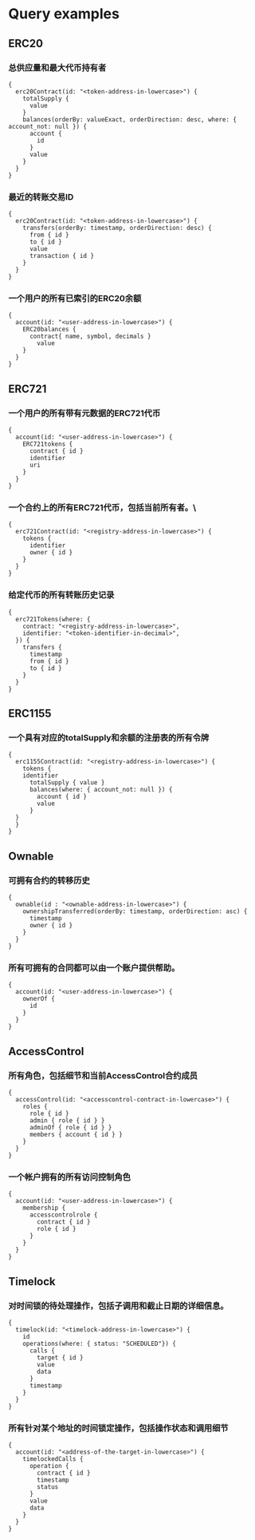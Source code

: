 # Query examples

## ERC20

### 总供应量和最大代币持有者
```
{
  erc20Contract(id: "<token-address-in-lowercase>") {
    totalSupply {
      value
    }
    balances(orderBy: valueExact, orderDirection: desc, where: { account_not: null }) {
      account {
        id
      }
      value
    }
  }
}
```

### 最近的转账交易ID
```
{
  erc20Contract(id: "<token-address-in-lowercase>") {
    transfers(orderBy: timestamp, orderDirection: desc) {
      from { id }
      to { id }
      value
      transaction { id }
    }
  }
}
```

### 一个用户的所有已索引的ERC20余额
```
{
  account(id: "<user-address-in-lowercase>") {
    ERC20balances {
      contract{ name, symbol, decimals }
    	value
    }
  }
}
```

## ERC721

### 一个用户的所有带有元数据的ERC721代币
```
{
  account(id: "<user-address-in-lowercase>") {
    ERC721tokens {
      contract { id }
      identifier
      uri
    }
  }
}
```

### 一个合约上的所有ERC721代币，包括当前所有者。\
```
{
  erc721Contract(id: "<registry-address-in-lowercase>") {
    tokens {
      identifier
      owner { id }
    }
  }
}
```

### 给定代币的所有转账历史记录
```
{
  erc721Tokens(where: {
    contract: "<registry-address-in-lowercase>",
    identifier: "<token-identifier-in-decimal>",
  }) {
    transfers {
      timestamp
      from { id }
      to { id }
    }
  }
}
```

## ERC1155

### 一个具有对应的totalSupply和余额的注册表的所有令牌
```
{
  erc1155Contract(id: "<registry-address-in-lowercase>") {
    tokens {
    identifier
      totalSupply { value }
      balances(where: { account_not: null }) {
        account { id }
        value
      }
  }
  }
}
```

## Ownable
### 可拥有合约的转移历史
```
{
  ownable(id : "<ownable-address-in-lowercase>") {
    ownershipTransferred(orderBy: timestamp, orderDirection: asc) {
      timestamp
      owner { id }
    }
  }
}
```

### 所有可拥有的合同都可以由一个账户提供帮助。
```
{
  account(id: "<user-address-in-lowercase>") {
    ownerOf {
      id
    }
  }
}
```

## AccessControl

### 所有角色，包括细节和当前AccessControl合约成员
```
{
  accessControl(id: "<accesscontrol-contract-in-lowercase>") {
    roles {
      role { id }
      admin { role { id } }
      adminOf { role { id } }
      members { account { id } }
    }
  }
}
```

### 一个帐户拥有的所有访问控制角色
```
{
  account(id: "<user-address-in-lowercase>") {
    membership {
      accesscontrolrole {
        contract { id }
        role { id }
      }
    }
  }
}
```

## Timelock

### 对时间锁的待处理操作，包括子调用和截止日期的详细信息。
```
{
  timelock(id: "<timelock-address-in-lowercase>") {
    id
    operations(where: { status: "SCHEDULED"}) {
      calls {
        target { id }
        value
        data
      }
      timestamp
    }
  }
}
```

### 所有针对某个地址的时间锁定操作，包括操作状态和调用细节
```
{
  account(id: "<address-of-the-target-in-lowercase>") {
    timelockedCalls {
      operation {
        contract { id }
        timestamp
        status
      }
      value
      data
    }
  }
}
```
